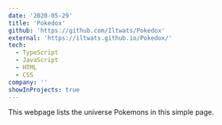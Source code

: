 ```yaml
---
date: '2020-05-29'
title: 'Pokedox'
github: 'https://github.com/Iltwats/Pokedox'
external: 'https://iltwats.github.io/Pokedox/'
tech:
  - TypeScript
  - JavaScript
  - HTML
  - CSS
company: ''
showInProjects: true
---
```


This webpage lists the universe Pokemons in this simple page.
